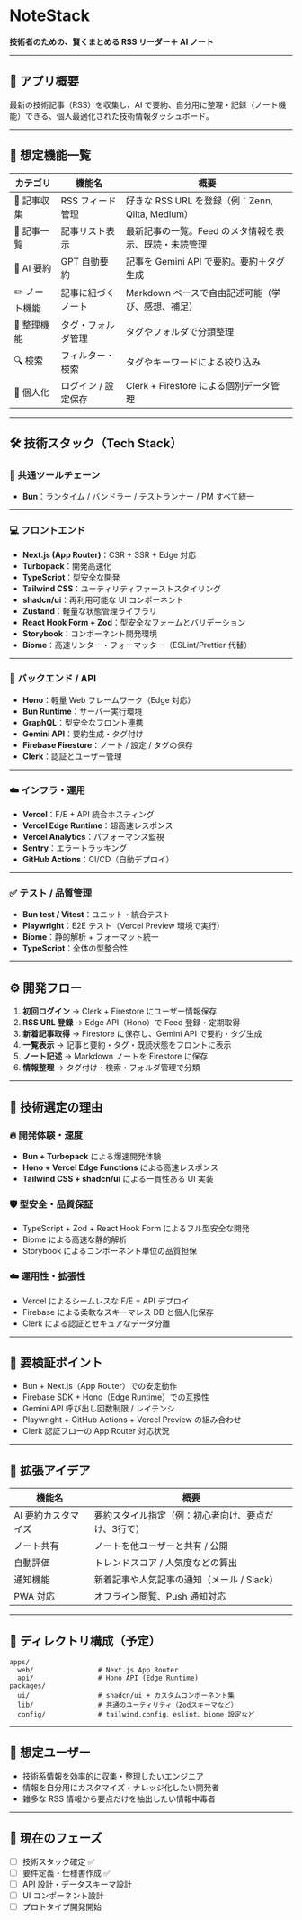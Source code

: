 # NoteStack

**技術者のための、賢くまとめる RSS リーダー＋ AI ノート**

---

## 📝 アプリ概要

最新の技術記事（RSS）を収集し、AI で要約、自分用に整理・記録（ノート機能）できる、個人最適化された技術情報ダッシュボード。

---

## 🧩 想定機能一覧

| カテゴリ        | 機能名              | 概要                                                  |
| --------------- | ------------------- | ----------------------------------------------------- |
| 🎒 記事収集     | RSS フィード管理    | 好きな RSS URL を登録（例：Zenn, Qiita, Medium）      |
| 📄 記事一覧     | 記事リスト表示      | 最新記事の一覧。Feed のメタ情報を表示、既読・未読管理 |
| 🧠 AI 要約      | GPT 自動要約        | 記事を Gemini API で要約。要約＋タグ生成              |
| ✏️ ノート機能   | 記事に紐づくノート  | Markdown ベースで自由記述可能（学び、感想、補足）     |
| 🧭 整理機能     | タグ・フォルダ管理  | タグやフォルダで分類整理                              |
| 🔍 検索         | フィルター・検索    | タグやキーワードによる絞り込み                        |
| 👤 個人化       | ログイン / 設定保存 | Clerk + Firestore による個別データ管理                |

---

## 🛠 技術スタック（Tech Stack）

### 🔄 共通ツールチェーン

- **Bun**：ランタイム / バンドラー / テストランナー / PM すべて統一

---

### 💻 フロントエンド

- **Next.js (App Router)**：CSR + SSR + Edge 対応
- **Turbopack**：開発高速化
- **TypeScript**：型安全な開発
- **Tailwind CSS**：ユーティリティファーストスタイリング
- **shadcn/ui**：再利用可能な UI コンポーネント
- **Zustand**：軽量な状態管理ライブラリ
- **React Hook Form + Zod**：型安全なフォームとバリデーション
- **Storybook**：コンポーネント開発環境
- **Biome**：高速リンター・フォーマッター（ESLint/Prettier 代替）

---

### 🔌 バックエンド / API

- **Hono**：軽量 Web フレームワーク（Edge 対応）
- **Bun Runtime**：サーバー実行環境
- **GraphQL**：型安全なフロント連携
- **Gemini API**：要約生成・タグ付け
- **Firebase Firestore**：ノート / 設定 / タグの保存
- **Clerk**：認証とユーザー管理

---

### ☁️ インフラ・運用

- **Vercel**：F/E + API 統合ホスティング
- **Vercel Edge Runtime**：超高速レスポンス
- **Vercel Analytics**：パフォーマンス監視
- **Sentry**：エラートラッキング
- **GitHub Actions**：CI/CD（自動デプロイ）

---

### ✅ テスト / 品質管理

- **Bun test / Vitest**：ユニット・統合テスト
- **Playwright**：E2E テスト（Vercel Preview 環境で実行）
- **Biome**：静的解析 + フォーマット統一
- **TypeScript**：全体の型整合性

---

## ⚙️ 開発フロー

1. **初回ログイン** → Clerk + Firestore にユーザー情報保存
2. **RSS URL 登録** → Edge API（Hono）で Feed 登録・定期取得
3. **新着記事取得** → Firestore に保存し、Gemini API で要約・タグ生成
4. **一覧表示** → 記事と要約・タグ・既読状態をフロントに表示
5. **ノート記述** → Markdown ノートを Firestore に保存
6. **情報整理** → タグ付け・検索・フォルダ管理で分類

---

## 🧠 技術選定の理由

### 🔥 開発体験・速度

- **Bun + Turbopack** による爆速開発体験
- **Hono + Vercel Edge Functions** による高速レスポンス
- **Tailwind CSS + shadcn/ui** による一貫性ある UI 実装

### 🛡️ 型安全・品質保証

- TypeScript + Zod + React Hook Form によるフル型安全な開発
- Biome による高速な静的解析
- Storybook によるコンポーネント単位の品質担保

### ☁️ 運用性・拡張性

- Vercel によるシームレスな F/E + API デプロイ
- Firebase による柔軟なスキーマレス DB と個人化保存
- Clerk による認証とセキュアなデータ分離

---

## 🧪 要検証ポイント

- Bun + Next.js（App Router）での安定動作
- Firebase SDK + Hono（Edge Runtime）での互換性
- Gemini API 呼び出し回数制限 / レイテンシ
- Playwright + GitHub Actions + Vercel Preview の組み合わせ
- Clerk 認証フローの App Router 対応状況

---

## 🔮 拡張アイデア

| 機能名                | 概要                                                         |
| --------------------- | ------------------------------------------------------------ |
| AI 要約カスタマイズ   | 要約スタイル指定（例：初心者向け、要点だけ、3行で）         |
| ノート共有            | ノートを他ユーザーと共有 / 公開                              |
| 自動評価              | トレンドスコア / 人気度などの算出                            |
| 通知機能              | 新着記事や人気記事の通知（メール / Slack）                   |
| PWA 対応              | オフライン閲覧、Push 通知対応                                |

---

## 📁 ディレクトリ構成（予定）

```
apps/
  web/                # Next.js App Router
  api/                # Hono API (Edge Runtime)
packages/
  ui/                 # shadcn/ui + カスタムコンポーネント集
  lib/                # 共通のユーティリティ（Zodスキーマなど）
  config/             # tailwind.config、eslint、biome 設定など
```

---

## 👥 想定ユーザー

- 技術系情報を効率的に収集・整理したいエンジニア
- 情報を自分用にカスタマイズ・ナレッジ化したい開発者
- 雑多な RSS 情報から要点だけを抽出したい情報中毒者

---

## 🚧 現在のフェーズ

- [ ] 技術スタック確定 ✅
- [ ] 要件定義・仕様書作成 ✅
- [ ] API 設計・データスキーマ設計
- [ ] UI コンポーネント設計
- [ ] プロトタイプ開発開始

